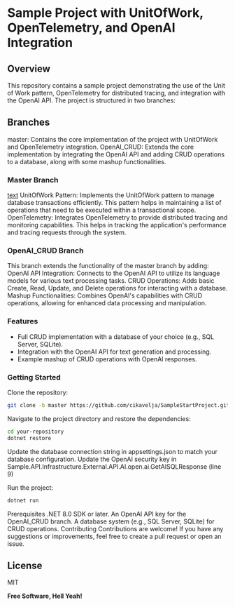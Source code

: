 # Sample Project with UnitOfWork, OpenTelemetry, and OpenAI Integration


## Overview
This repository contains a sample project demonstrating the use of the Unit of Work pattern, OpenTelemetry for distributed tracing, and integration with the OpenAI API. The project is structured in two branches:
## Branches
master: Contains the core implementation of the project with UnitOfWork and OpenTelemetry integration.
OpenAI_CRUD: Extends the core implementation by integrating the OpenAI API and adding CRUD operations to a database, along with some mashup functionalities.

### Master Branch
<ins>text</ins> UnitOfWork Pattern: Implements the UnitOfWork pattern to manage database transactions efficiently. This pattern helps in maintaining a list of operations that need to be executed within a transactional scope.
OpenTelemetry: Integrates OpenTelemetry to provide distributed tracing and monitoring capabilities. This helps in tracking the application's performance and tracing requests through the system.

### OpenAI_CRUD Branch
This branch extends the functionality of the master branch by adding:
OpenAI API Integration: Connects to the OpenAI API to utilize its language models for various text processing tasks.
CRUD Operations: Adds basic Create, Read, Update, and Delete operations for interacting with a database.
Mashup Functionalities: Combines OpenAI's capabilities with CRUD operations, allowing for enhanced data processing and manipulation.
### Features
* Full CRUD implementation with a database of your choice (e.g., SQL Server, SQLite).
* Integration with the OpenAI API for text generation and processing.
* Example mashup of CRUD operations with OpenAI responses.

### Getting Started
Clone the repository:
```sh
git clone -b master https://github.com/cikavelja/SampleStartProject.git
```

Navigate to the project directory and restore the dependencies:
```sh
cd your-repository
dotnet restore
```

Update the database connection string in appsettings.json to match your database configuration.
Update the OpenAI security key in Sample.API.Infrastructure.External.API.AI.open.ai.GetAISQLResponse (line 9)

Run the project:
```sh
dotnet run
```
Prerequisites
.NET 8.0 SDK or later.
An OpenAI API key for the OpenAI_CRUD branch.
A database system (e.g., SQL Server, SQLite) for CRUD operations.
Contributing
Contributions are welcome! 
If you have any suggestions or improvements, feel free to create a pull request or open an issue.

## License

MIT

**Free Software, Hell Yeah!**

[//]: # (These are reference links used in the body of this note and get stripped out when the markdown processor does its job. There is no need to format nicely because it shouldn't be seen. Thanks SO - http://stackoverflow.com/questions/4823468/store-comments-in-markdown-syntax)

   [dill]: <https://github.com/joemccann/dillinger>
   [git-repo-url]: <https://github.com/joemccann/dillinger.git>
   [john gruber]: <http://daringfireball.net>
   [df1]: <http://daringfireball.net/projects/markdown/>
   [markdown-it]: <https://github.com/markdown-it/markdown-it>
   [Ace Editor]: <http://ace.ajax.org>
   [node.js]: <http://nodejs.org>
   [Twitter Bootstrap]: <http://twitter.github.com/bootstrap/>
   [jQuery]: <http://jquery.com>
   [@tjholowaychuk]: <http://twitter.com/tjholowaychuk>
   [express]: <http://expressjs.com>
   [AngularJS]: <http://angularjs.org>
   [Gulp]: <http://gulpjs.com>

   [PlDb]: <https://github.com/joemccann/dillinger/tree/master/plugins/dropbox/README.md>
   [PlGh]: <https://github.com/joemccann/dillinger/tree/master/plugins/github/README.md>
   [PlGd]: <https://github.com/joemccann/dillinger/tree/master/plugins/googledrive/README.md>
   [PlOd]: <https://github.com/joemccann/dillinger/tree/master/plugins/onedrive/README.md>
   [PlMe]: <https://github.com/joemccann/dillinger/tree/master/plugins/medium/README.md>
   [PlGa]: <https://github.com/RahulHP/dillinger/blob/master/plugins/googleanalytics/README.md>
